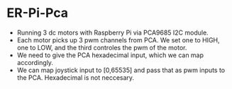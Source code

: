 # ER-Pi-Pca
- Running 3 dc motors with Raspberry Pi via PCA9685 I2C module.
- Each motor picks up 3 pwm channels from PCA. We set one to HIGH, one to LOW, and the third controles the pwm of the motor.
- We need to give the PCA hexadecimal input, which we can map accordingly.
- We can map joystick input to [0,65535] and pass that as pwm inputs to the PCA. Hexadecimal is not neccesary.

